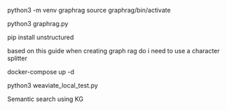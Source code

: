 python3 -m venv graphrag
source graphrag/bin/activate

python3 graphrag.py


pip install unstructured

based on this guide when creating graph rag do i need to use a character splitter

docker-compose up -d




python3 weaviate_local_test.py 



Semantic search using KG